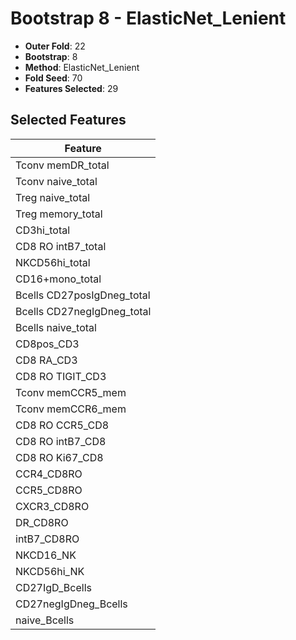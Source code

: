 # Bootstrap 8 - ElasticNet_Lenient

- **Outer Fold**: 22
- **Bootstrap**: 8
- **Method**: ElasticNet_Lenient
- **Fold Seed**: 70
- **Features Selected**: 29

## Selected Features

| Feature |
|---------|
| Tconv memDR_total |
| Tconv naive_total |
| Treg naive_total |
| Treg memory_total |
| CD3hi_total |
| CD8 RO intB7_total |
| NKCD56hi_total |
| CD16+mono_total |
| Bcells CD27posIgDneg_total |
| Bcells CD27negIgDneg_total |
| Bcells naive_total |
| CD8pos_CD3 |
| CD8 RA_CD3 |
| CD8 RO TIGIT_CD3 |
| Tconv memCCR5_mem |
| Tconv memCCR6_mem |
| CD8 RO CCR5_CD8 |
| CD8 RO intB7_CD8 |
| CD8 RO Ki67_CD8 |
| CCR4_CD8RO |
| CCR5_CD8RO |
| CXCR3_CD8RO |
| DR_CD8RO |
| intB7_CD8RO |
| NKCD16_NK |
| NKCD56hi_NK |
| CD27IgD_Bcells |
| CD27negIgDneg_Bcells |
| naive_Bcells |
